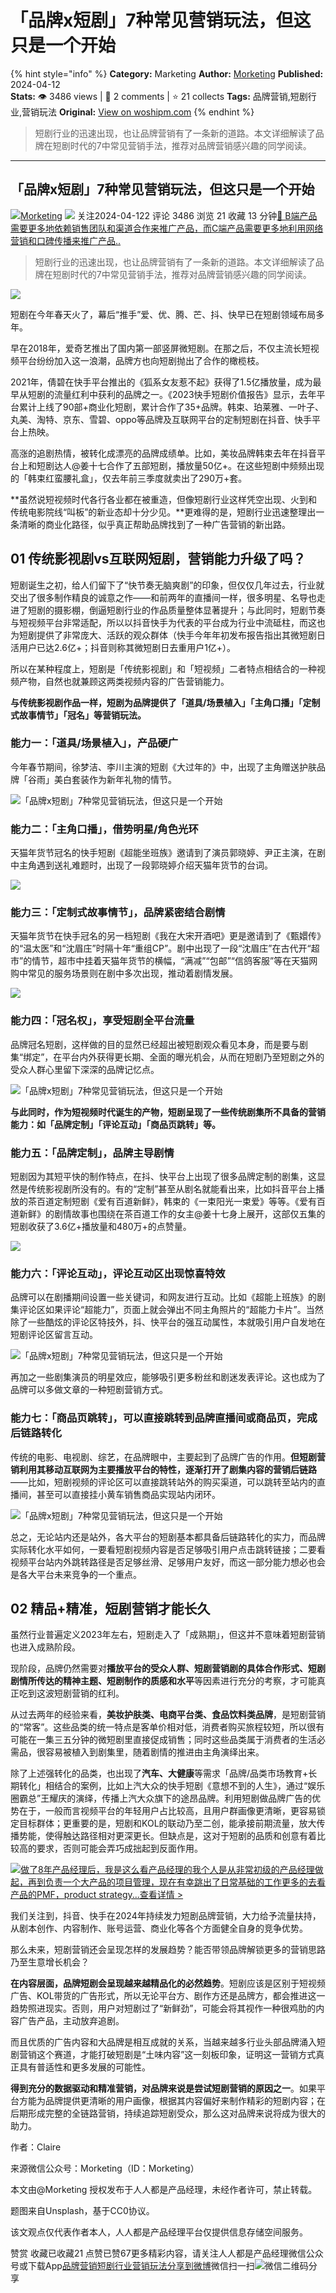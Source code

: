# 「品牌x短剧」7种常见营销玩法，但这只是一个开始
{% hint style="info" %}
**Category:** Marketing
**Author:** [Morketing](https://www.woshipm.com/u/1292863)
**Published:** 2024-04-12  
**Stats:** 👁️ 3486 views | 💬 2 comments | ⭐ 21 collects
**Tags:** 品牌营销,短剧行业,营销玩法
**Original:** [View on woshipm.com](https://www.woshipm.com/marketing/6031716.html)
{% endhint %}
> 短剧行业的迅速出现，也让品牌营销有了一条新的道路。本文详细解读了品牌在短剧时代的7中常见营销手法，推荐对品牌营销感兴趣的同学阅读。

---

## 「品牌x短剧」7种常见营销玩法，但这只是一个开始

[![](https://image.woshipm.com/wp-files/2021/06/iRpgjh51GWQVO8Vc0slz.jpg!/both/72x72)](https://www.woshipm.com/u/1292863)[Morketing](https://www.woshipm.com/u/1292863) ![](https://static.woshipm.com/tag/1101_1@2x.png) 关注2024-04-122 评论 3486 浏览 21 收藏 13 分钟[🔗 B端产品需要更多地依赖销售团队和渠道合作来推广产品，而C端产品需要更多地利用网络营销和口碑传播来推广产品..](https://ke.qidianla.com/courses/bcpm)

> 短剧行业的迅速出现，也让品牌营销有了一条新的道路。本文详细解读了品牌在短剧时代的7中常见营销手法，推荐对品牌营销感兴趣的同学阅读。

![](https://image.woshipm.com/2023/04/14/ecef1a98-da8d-11ed-b69c-00163e0b5ff3.jpg)

短剧在今年春天火了，幕后“推手”爱、优、腾、芒、抖、快早已在短剧领域布局多年。

早在2018年，爱奇艺推出了国内第一部竖屏微短剧。在那之后，不仅主流长短视频平台纷纷加入这一浪潮，品牌方也向短剧抛出了合作的橄榄枝。

2021年，倩碧在快手平台推出的《狐系女友惹不起》获得了1.5亿播放量，成为最早从短剧的流量红利中获利的品牌之一。《2023快手短剧价值报告》显示，去年平台累计上线了90部+商业化短剧，累计合作了35+品牌。韩束、珀莱雅、一叶子、丸美、淘特、京东、雪碧、oppo等品牌及互联网平台的定制短剧在抖音、快手平台上热映。

高涨的追剧热情，被转化成漂亮的品牌成绩单。比如，美妆品牌韩束去年在抖音平台上和短剧达人@姜十七合作了五部短剧，播放量50亿+。在这些短剧中频频出现的「韩束红蛮腰礼盒」，仅去年前三季度就卖出了290万+套。

**虽然说短视频时代各行各业都在被重造，但像短剧行业这样凭空出现、火到和传统电影院线“叫板”的新业态却十分少见。**更难得的是，短剧行业迅速整理出一条清晰的商业化路径，似乎真正帮助品牌找到了一种广告营销的新出路。

## 01 传统影视剧vs互联网短剧，营销能力升级了吗？

短剧诞生之初，给人们留下了“快节奏无脑爽剧”的印象，但仅仅几年过去，行业就交出了很多制作精良的诚意之作——和前两年的直播间一样，很多明星、名导也走进了短剧的摄影棚，倒逼短剧行业的作品质量整体显著提升；与此同时，短剧节奏与短视频平台非常适配，所以以抖音快手为代表的平台成为行业中流砥柱，而这也为短剧提供了非常庞大、活跃的观众群体（快手今年年初发布报告指出其微短剧日活用户已达2.6亿+；抖音则称其微短剧日去重用户1亿+）。

所以在某种程度上，短剧是「传统影视剧」和「短视频」二者特点相结合的一种视频产物，自然也就兼顾这两类视频内容的广告营销能力。

**与传统影视剧作品一样，短剧为品牌提供了「道具/场景植入」「主角口播」「定制式故事情节」「冠名」等营销玩法。**

### 能力一：「道具/场景植入」，产品硬广

今年春节期间，徐梦洁、李川主演的短剧《大过年的》中，出现了主角赠送护肤品牌「谷雨」美白套装作为新年礼物的情节。

![「品牌x短剧」7种常见营销玩法，但这只是一个开始](https://image.yunyingpai.com/wp/2024/04/CUdSx2Ko3gLhxkEFe8bz.png)

### 能力二：「主角口播」，借势明星/角色光环

天猫年货节冠名的快手短剧《超能坐班族》邀请到了演员郭晓婷、尹正主演，在剧中主角遇到送礼难题时，出现了一段郭晓婷介绍天猫年货节的台词。

![](https://image.yunyingpai.com/wp/2024/04/HJ1setIVk64brFj55I9v.jpg)

### 能力三：「定制式故事情节」，品牌紧密结合剧情

天猫年货节在快手冠名的另一档短剧《我在大宋开酒吧》更是邀请到了《甄嬛传》的“温太医”和“沈眉庄”时隔十年“重组CP”。剧中出现了一段“沈眉庄”在古代开“超市”的情节，超市中挂着天猫年货节的横幅，“满减”“包邮”“信鸽客服”等在天猫网购中常见的服务场景则在剧中多次出现，推动着剧情发展。

![](https://image.yunyingpai.com/wp/2024/04/oCfkPVJlX7Ka6KosHPuT.jpg)

### 能力四：「冠名权」，享受短剧全平台流量

品牌冠名短剧，这样做的目的显然已经超出被短剧观众看见本身，而是要与剧集“绑定”，在平台内外获得更长期、全面的曝光机会，从而在短剧乃至短剧之外的受众人群心里留下深深的品牌记忆点。

![「品牌x短剧」7种常见营销玩法，但这只是一个开始](https://image.yunyingpai.com/wp/2024/04/kiw6M10uuszJIktFhAQu.png)

**与此同时，作为短视频时代诞生的产物，短剧呈现了一些传统剧集所不具备的营销能力：如「品牌定制」「评论互动」「商品页跳转」等。**

### 能力五：「品牌定制」，品牌主导剧情

短剧因为其短平快的制作特点，在抖、快平台上出现了很多品牌定制的剧集，这显然是传统影视剧所没有的。有的“定制”甚至从剧名就能看出来，比如抖音平台上播放的茶百道定制短剧《爱有百道新鲜》，韩束的《一束阳光一束爱》等等。《爱有百道新鲜》的剧情故事也围绕在茶百道工作的女主@姜十七身上展开，这部仅五集的短剧收获了3.6亿+播放量和480万+的点赞量。

![](https://image.yunyingpai.com/wp/2024/04/em9fWM9nOqGf7YyGQQHP.jpg)

### 能力六：「评论互动」，评论互动区出现惊喜特效

品牌可以在剧播期间设置一些关键词，和网友进行互动。比如《超能上班族》的剧集评论区如果评论“超能力”，页面上就会弹出不同主角照片的“超能力卡片”。当然除了一些酷炫的评论区特技外，抖、快平台的强互动属性，本就吸引用户自发地在短剧评论区留言互动。

![「品牌x短剧」7种常见营销玩法，但这只是一个开始](https://image.yunyingpai.com/wp/2024/04/fAFhZIlT4IdTs5KWoa9f.png)

再加之一些剧集演员的明星效应，能够吸引更多粉丝和剧迷发表评论。这也成为了品牌可以多做文章的一种短剧营销方式。

### 能力七：「商品页跳转」，可以直接跳转到品牌直播间或商品页，完成后链路转化

传统的电影、电视剧、综艺，在品牌眼中，主要起到了品牌广告的作用。**但短剧营销利用其移动互联网为主要播放平台的特性，逐渐打开了剧集内容的营销后链路**——比如，短剧视频的评论区可以直接跳转站外的购买渠道，可以跳转至站内的直播间，甚至可以直接挂小黄车销售商品实现站内闭环。

![「品牌x短剧」7种常见营销玩法，但这只是一个开始](https://image.yunyingpai.com/wp/2024/04/jBeVOarFdRzVtdCvcuVl.png)

总之，无论站内还是站外，各大平台的短剧基本都具备后链路转化的实力，而品牌实际转化水平如何，一要看短剧视频内容是否足够吸引用户点击跳转链接；二要看视频平台站内外跳转路径是否足够丝滑、足够用户友好，而这一部分能力想必也会是各大平台未来竞争的一个重点。

## 02 精品+精准，短剧营销才能长久

虽然行业普遍定义2023年左右，短剧走入了「成熟期」，但这并不意味着短剧营销也进入成熟阶段。

现阶段，品牌仍然需要对**播放平台的受众人群、短剧营销剧的具体合作形式、短剧剧情所传达的精神主题、短剧制作的质感和水平**等因素进行充分的考察，才可能真正吃到这波短剧营销的红利。

从过去两年的经验来看，**美妆护肤类、电商平台类、食品饮料类品牌**，是短剧营销的“常客”。这些品类的统一特点是客单价相对低，消费者购买旅程较短，所以很有可能在一集三五分钟的微短剧里直接促成销售；同时这些品类属于消费者的生活必需品，很容易被植入到剧集里，随着剧情的推进由主角演绎出来。

除了上述强转化的品类，也出现了**汽车、大健康**等需求「品牌/品类市场教育+长期转化」相结合的案例，比如上汽大众的快手短剧《意想不到的人生》，通过“娱乐圈霸总”王耀庆的演绎，传播上汽大众旗下的途昂品牌。利用短剧做品牌广告的优势在于，一般而言视频平台的年轻用户占比较高，且用户群画像更清晰，更容易锁定目标群体；更重要的是，短剧和KOL的联动乃至二创，能承接前期流量，放大传播势能，使得触达路径相对更深更长。但缺点是，这对于短剧的品质和创意有着比较高的要求，否则可能会弄巧成拙起到反面作用。

[![](https://image.woshipm.com/2023/08/02/bf59b8ba-30e4-11ee-88e7-00163e0b5ff3.png)做了8年产品经理后，我是这么看产品经理的我个人是从非常初级的产品经理做起，再到负责一个大产品的项目管理，现在有幸跳出了日常基础的工作更多的去看产品的PMF，product strategy...查看详情 >](https://ke.qidianla.com/courses/bcpm)

我们关注到，抖音、快手在2024年持续发力短剧品牌营销，大力给予流量扶持，从剧本创作、内容制作、账号运营、商业化等各个方面健全自身的竞争优势。

那么未来，短剧营销还会呈现怎样的发展趋势？能否带领品牌解锁更多的营销思路乃至生意增长机会？

**在内容层面，品牌短剧会呈现越来越精品化的必然趋势**。短剧应该是区别于短视频广告、KOL带货的广告形式，所以无论平台方、剧作方还是品牌方，都会推进这一趋势照进现实。否则，用户对短剧过了“新鲜劲”，可能会将其视作一种很鸡肋的内容广告产品，主动放弃追剧。

而且优质的广告内容和大品牌是相互成就的关系，当越来越多行业头部品牌涌入短剧营销这个赛道，才能打破短剧是“土味内容”这一刻板印象，证明这一营销方式真正具有普适性和更多发展的可能性。

**得到充分的数据驱动和精准营销，对品牌来说是尝试短剧营销的原因之一**。如果平台方能为品牌提供更清晰的用户画像，根据其内容偏好来制作精彩的短剧内容；在后期形成完整的全链路营销，持续追踪短剧受众，那么这对品牌来说将成为很大的助力。

作者：Claire

来源微信公众号：Morketing（ID：Morketing）

本文由@Morketing 授权发布于人人都是产品经理，未经作者许可，禁止转载。

题图来自Unsplash，基于CC0协议。

该文观点仅代表作者本人，人人都是产品经理平台仅提供信息存储空间服务。

赞赏 收藏已收藏21 点赞已赞67更多精彩内容，请关注人人都是产品经理微信公众号或下载App[品牌营销](https://www.woshipm.com/tag/%e5%93%81%e7%89%8c%e8%90%a5%e9%94%80)[短剧行业](https://www.woshipm.com/tag/%e7%9f%ad%e5%89%a7%e8%a1%8c%e4%b8%9a)[营销玩法](https://www.woshipm.com/tag/%e8%90%a5%e9%94%80%e7%8e%a9%e6%b3%95)[分享到微博](https://service.weibo.com/share/share.php?appkey=2775287854&title=「品牌x短剧」7种常见营销玩法，但这只是一个开始&url=https://www.woshipm.com/marketing/6031716.html&pic=https://image.woshipm.com/2023/04/14/ecef1a98-da8d-11ed-b69c-00163e0b5ff3.jpg)微信扫一扫![微信二维码](https://api.pwmqr.com/qrcode/create/?url=https://www.woshipm.com/marketing/6031716.html)分享